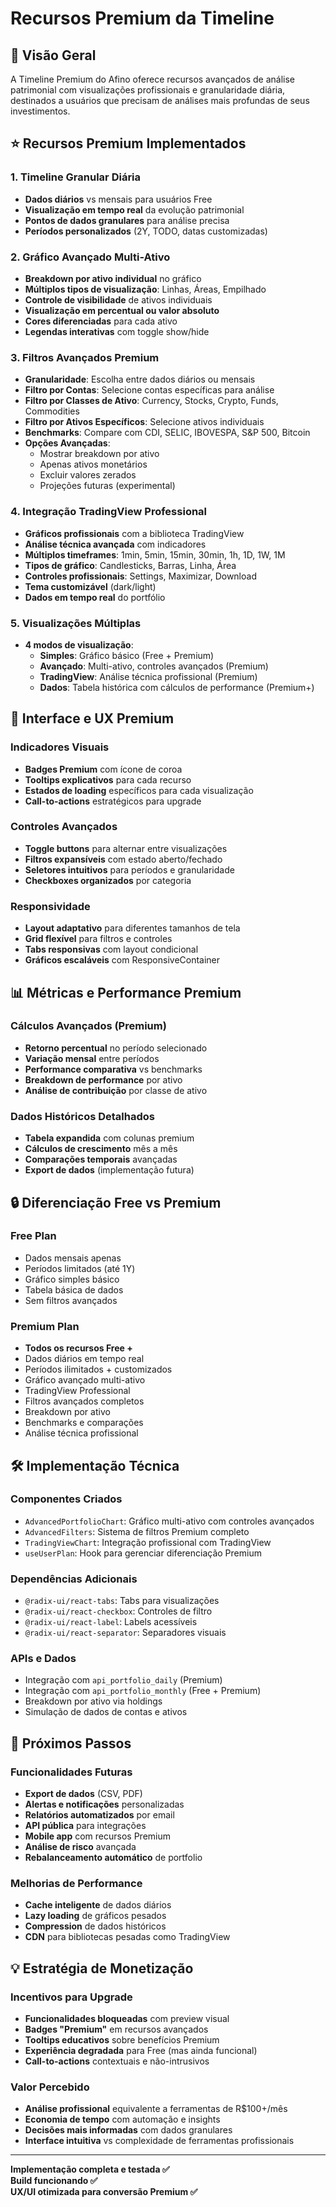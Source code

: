 # Recursos Premium da Timeline

## 🎯 Visão Geral

A Timeline Premium do Afino oferece recursos avançados de análise patrimonial com visualizações profissionais e granularidade diária, destinados a usuários que precisam de análises mais profundas de seus investimentos.

## ⭐ Recursos Premium Implementados

### 1. **Timeline Granular Diária**
- **Dados diários** vs mensais para usuários Free
- **Visualização em tempo real** da evolução patrimonial
- **Pontos de dados granulares** para análise precisa
- **Períodos personalizados** (2Y, TODO, datas customizadas)

### 2. **Gráfico Avançado Multi-Ativo**
- **Breakdown por ativo individual** no gráfico
- **Múltiplos tipos de visualização**: Linhas, Áreas, Empilhado
- **Controle de visibilidade** de ativos individuais
- **Visualização em percentual ou valor absoluto**
- **Cores diferenciadas** para cada ativo
- **Legendas interativas** com toggle show/hide

### 3. **Filtros Avançados Premium**
- **Granularidade**: Escolha entre dados diários ou mensais
- **Filtro por Contas**: Selecione contas específicas para análise
- **Filtro por Classes de Ativo**: Currency, Stocks, Crypto, Funds, Commodities
- **Filtro por Ativos Específicos**: Selecione ativos individuais
- **Benchmarks**: Compare com CDI, SELIC, IBOVESPA, S&P 500, Bitcoin
- **Opções Avançadas**:
  - Mostrar breakdown por ativo
  - Apenas ativos monetários
  - Excluir valores zerados
  - Projeções futuras (experimental)

### 4. **Integração TradingView Professional**
- **Gráficos profissionais** com a biblioteca TradingView
- **Análise técnica avançada** com indicadores
- **Múltiplos timeframes**: 1min, 5min, 15min, 30min, 1h, 1D, 1W, 1M
- **Tipos de gráfico**: Candlesticks, Barras, Linha, Área
- **Controles profissionais**: Settings, Maximizar, Download
- **Tema customizável** (dark/light)
- **Dados em tempo real** do portfólio

### 5. **Visualizações Múltiplas**
- **4 modos de visualização**:
  - **Simples**: Gráfico básico (Free + Premium)
  - **Avançado**: Multi-ativo, controles avançados (Premium)
  - **TradingView**: Análise técnica profissional (Premium)
  - **Dados**: Tabela histórica com cálculos de performance (Premium+)

## 🎨 Interface e UX Premium

### **Indicadores Visuais**
- **Badges Premium** com ícone de coroa
- **Tooltips explicativos** para cada recurso
- **Estados de loading** específicos para cada visualização
- **Call-to-actions** estratégicos para upgrade

### **Controles Avançados**
- **Toggle buttons** para alternar entre visualizações
- **Filtros expansíveis** com estado aberto/fechado
- **Seletores intuitivos** para períodos e granularidade
- **Checkboxes organizados** por categoria

### **Responsividade**
- **Layout adaptativo** para diferentes tamanhos de tela
- **Grid flexível** para filtros e controles
- **Tabs responsivas** com layout condicional
- **Gráficos escaláveis** com ResponsiveContainer

## 📊 Métricas e Performance Premium

### **Cálculos Avançados** (Premium)
- **Retorno percentual** no período selecionado
- **Variação mensal** entre períodos
- **Performance comparativa** vs benchmarks
- **Breakdown de performance** por ativo
- **Análise de contribuição** por classe de ativo

### **Dados Históricos Detalhados**
- **Tabela expandida** com colunas premium
- **Cálculos de crescimento** mês a mês
- **Comparações temporais** avançadas
- **Export de dados** (implementação futura)

## 🔒 Diferenciação Free vs Premium

### **Free Plan**
- Dados mensais apenas
- Períodos limitados (até 1Y)
- Gráfico simples básico
- Tabela básica de dados
- Sem filtros avançados

### **Premium Plan**
- **Todos os recursos Free +**
- Dados diários em tempo real
- Períodos ilimitados + customizados
- Gráfico avançado multi-ativo
- TradingView Professional
- Filtros avançados completos
- Breakdown por ativo
- Benchmarks e comparações
- Análise técnica profissional

## 🛠 Implementação Técnica

### **Componentes Criados**
- `AdvancedPortfolioChart`: Gráfico multi-ativo com controles avançados
- `AdvancedFilters`: Sistema de filtros Premium completo
- `TradingViewChart`: Integração profissional com TradingView
- `useUserPlan`: Hook para gerenciar diferenciação Premium

### **Dependências Adicionais**
- `@radix-ui/react-tabs`: Tabs para visualizações
- `@radix-ui/react-checkbox`: Controles de filtro
- `@radix-ui/react-label`: Labels acessíveis
- `@radix-ui/react-separator`: Separadores visuais

### **APIs e Dados**
- Integração com `api_portfolio_daily` (Premium)
- Integração com `api_portfolio_monthly` (Free + Premium)
- Breakdown por ativo via holdings
- Simulação de dados de contas e ativos

## 🚀 Próximos Passos

### **Funcionalidades Futuras**
- **Export de dados** (CSV, PDF)
- **Alertas e notificações** personalizadas
- **Relatórios automatizados** por email
- **API pública** para integrações
- **Mobile app** com recursos Premium
- **Análise de risco** avançada
- **Rebalanceamento automático** de portfolio

### **Melhorias de Performance**
- **Cache inteligente** de dados diários
- **Lazy loading** de gráficos pesados
- **Compression** de dados históricos
- **CDN** para bibliotecas pesadas como TradingView

## 💡 Estratégia de Monetização

### **Incentivos para Upgrade**
- **Funcionalidades bloqueadas** com preview visual
- **Badges "Premium"** em recursos avançados
- **Tooltips educativos** sobre benefícios Premium
- **Experiência degradada** para Free (mas ainda funcional)
- **Call-to-actions** contextuais e não-intrusivos

### **Valor Percebido**
- **Análise profissional** equivalente a ferramentas de R$100+/mês
- **Economia de tempo** com automação e insights
- **Decisões mais informadas** com dados granulares
- **Interface intuitiva** vs complexidade de ferramentas profissionais

---

**Implementação completa e testada ✅**  
**Build funcionando ✅**  
**UX/UI otimizada para conversão Premium ✅**